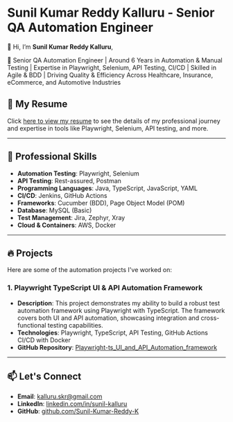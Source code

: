 # Sunil Kumar Reddy Kalluru - Senior QA Automation Engineer

👋 Hi, I’m **Sunil Kumar Reddy Kalluru**,

🎯 Senior QA Automation Engineer | Around 6 Years in Automation & Manual Testing | Expertise in Playwright, Selenium, API Testing, CI/CD | Skilled in Agile & BDD | Driving Quality & Efficiency Across Healthcare, Insurance, eCommerce, and Automotive Industries

## 📄 My Resume

Click [here to view my resume](https://github.com/Sunil-Kumar-Reddy-K/Resume/raw/main/Sunil_kumar_reddy_K_Sr_QA_Automation_6_Years_17092024.pdf) to see the details of my professional journey and expertise in tools like Playwright, Selenium, API testing, and more.

---

## 💼 Professional Skills
- **Automation Testing**: Playwright, Selenium
- **API Testing**: Rest-assured, Postman
- **Programming Languages**: Java, TypeScript, JavaScript, YAML
- **CI/CD**: Jenkins, GitHub Actions
- **Frameworks**: Cucumber (BDD), Page Object Model (POM)
- **Database**: MySQL (Basic)
- **Test Management**: Jira, Zephyr, Xray
- **Cloud & Containers**: AWS, Docker

---

## 🔥 Projects
Here are some of the automation projects I've worked on:

### 1. **Playwright TypeScript UI & API Automation Framework**
- **Description**: This project demonstrates my ability to build a robust test automation framework using Playwright with TypeScript. The framework covers both UI and API automation, showcasing integration and cross-functional testing capabilities.
- **Technologies**: Playwright, TypeScript, API Testing, GitHub Actions CI/CD with Docker
- **GitHub Repository**: [Playwright-ts_UI_and_API_Automation_framework](https://github.com/Sunil-Kumar-Reddy-K/Playwright-ts_UI_and_API_Automation_framework)

---

## 📫 Let's Connect
- **Email**: [kalluru.skr@gmail.com](mailto:kalluru.skr@gmail.com)
- **LinkedIn**: [linkedin.com/in/sunil-kalluru](https://www.linkedin.com/in/sunil-kalluru)
- **GitHub**: [github.com/Sunil-Kumar-Reddy-K](https://github.com/Sunil-Kumar-Reddy-K/Resume)
